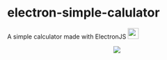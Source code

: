 # electron-simple-calulator

<p>A simple calculator made with ElectronJS
<a href="#" /><img width="25" src="https://upload.wikimedia.org/wikipedia/commons/thumb/9/91/Electron_Software_Framework_Logo.svg/1200px-Electron_Software_Framework_Logo.svg.png"></img></a>
                     </p>


<a href="https://github.com/AfiCookie/electron-simple-calulator/releases/download/0.0.4/SimpleCalculatorInstaller.exe" />
<p align="center"><img align="center" src="https://i.imgur.com/ujuyDqs.png"></img></p>
